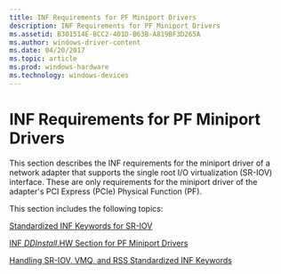 ```yaml
---
title: INF Requirements for PF Miniport Drivers
description: INF Requirements for PF Miniport Drivers
ms.assetid: B301514E-BCC2-401D-B63B-A819BF3D265A
ms.author: windows-driver-content
ms.date: 04/20/2017
ms.topic: article
ms.prod: windows-hardware
ms.technology: windows-devices
---
```


# INF Requirements for PF Miniport Drivers


This section describes the INF requirements for the miniport driver of a network adapter that supports the single root I/O virtualization (SR-IOV) interface. These are only requirements for the miniport driver of the adapter's PCI Express (PCIe) Physical Function (PF).

This section includes the following topics:

[Standardized INF Keywords for SR-IOV](standardized-inf-keywords-for-sr-iov.md)

[INF *DDInstall*.HW Section for PF Miniport Drivers](inf-ddinstall-hw-section-for-pf-miniport-drivers.md)

[Handling SR-IOV, VMQ, and RSS Standardized INF Keywords](handling-sr-iov--vmq--and-rss-standardized-inf-keywords.md)

 

 





